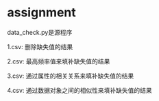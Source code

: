 # assignment
data_check.py是源程序 

1.csv: 删除缺失值的结果

2.csv: 最高频率值来填补缺失值的结果

3.csv: 通过属性的相关关系来填补缺失值的结果

4.csv: 通过数据对象之间的相似性来填补缺失值的结果

